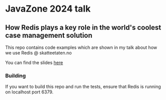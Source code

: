 # JavaZone 2024 talk

## How Redis plays a key role in the world's coolest case management solution

This repo contains code examples which are shown in my talk about how we use Redis @ skatteetaten.no

You can find the slides [here](JavaZone_2024_Redis_at_skatteetaten.pdf)

### Building
If you want to build this repo and run the tests, ensure that Redis is running
on localhost port 6379.